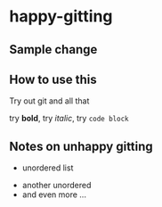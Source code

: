 # happy-gitting

## Sample change
## How to use this

Try out git and all that

try **bold**, try _italic_, try `code block`

## Notes on unhappy gitting

* unordered list
- another unordered
- and even more ...
